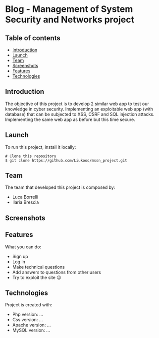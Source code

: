 # Blog - Management of System Security and Networks project

## Table of contents
* [Introduction](#introduction)
* [Launch](#launch)
* [Team](#team)
* [Screenshots](#screenshots)
* [Features](#features)
* [Technologies](#technologies)

## Introduction
The objective of this project is to develop 2 similar web app to test our knowledge in cyber security. 
Implementing an exploitable web app (with database) that can be subjected to XSS, CSRF and SQL injection attacks.
Implementing the same web app as before but this time secure.

## Launch
To run this project, install it locally:
```
# Clone this repository
$ git clone https://github.com/Liukooo/mssn_project.git
```

## Team
The team that developed this project is composed by:
* Luca Borrelli
* Ilaria Brescia

## Screenshots
<!-- ![signup](./images/signup.png)
![login](./images/login.png)
![home](./images/home.png) -->

## Features
What you can do:
* Sign up
* Log in
* Make technical questions
* Add answers to questions from other users
* Try to exploit the site :wink:

## Technologies
Project is created with:
* Php version: ...
* Css version: ...
* Apache version: ...
* MySQL version: ...

